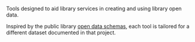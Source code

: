 Tools designed to aid library services in creating and using library open data.

Inspired by the public library [open data schemas](https://schema.librarydata.uk), each tool is tailored for a different dataset documented in that project.
